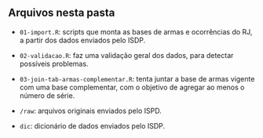 ## Arquivos nesta pasta

- `01-import.R`: scripts que monta as bases de armas e ocorrências do RJ, a partir dos dados enviados pelo ISDP.

- `02-validacao.R`: faz uma validação geral dos dados, para detectar possíveis problemas.

- `03-join-tab-armas-complementar.R`: tenta juntar a base de armas vigente com uma base complementar, com o objetivo de agregar ao menos o número de série.

- `/raw`: arquivos originais enviados pelo ISPD.

- `dic`: dicionário de dados enviados pelo ISDP.